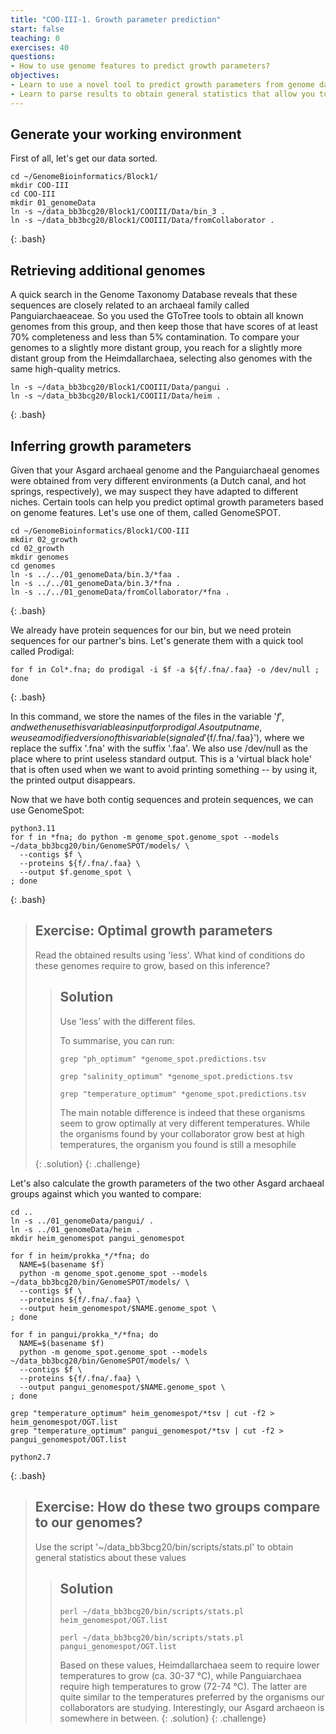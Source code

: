 ```yaml
---
title: "COO-III-1. Growth parameter prediction"
start: false
teaching: 0
exercises: 40
questions:
- How to use genome features to predict growth parameters?
objectives:
- Learn to use a novel tool to predict growth parameters from genome data
- Learn to parse results to obtain general statistics that allow you to make inferences
---
```


## Generate your working environment

First of all, let's get our data sorted.

~~~
cd ~/GenomeBioinformatics/Block1/
mkdir COO-III
cd COO-III
mkdir 01_genomeData
ln -s ~/data_bb3bcg20/Block1/COOIII/Data/bin_3 .
ln -s ~/data_bb3bcg20/Block1/COOIII/Data/fromCollaborator .
~~~
{: .bash}


## Retrieving additional genomes

A quick search in the Genome Taxonomy Database reveals that these sequences are closely related to an archaeal family
called Panguiarchaeaceae. So you used the GToTree tools to obtain all known genomes from this group, and then keep those that
have scores of at least 70% completeness and less than 5% contamination. To compare your genomes to a slightly more distant
group, you reach for a slightly more distant group from the Heimdallarchaea, selecting also genomes with the same high-quality
metrics. 

~~~
ln -s ~/data_bb3bcg20/Block1/COOIII/Data/pangui .
ln -s ~/data_bb3bcg20/Block1/COOIII/Data/heim .
~~~
{: .bash}



## Inferring growth parameters

Given that your Asgard archaeal genome and the Panguiarchaeal genomes were obtained from very different environments (a Dutch canal, 
and hot springs, respectively), we may suspect they have adapted to different niches. Certain tools can help you predict optimal
growth parameters based on genome features. Let's use one of them, called GenomeSPOT.

~~~
cd ~/GenomeBioinformatics/Block1/COO-III
mkdir 02_growth
cd 02_growth
mkdir genomes
cd genomes
ln -s ../../01_genomeData/bin.3/*faa .
ln -s ../../01_genomeData/bin.3/*fna .
ln -s ../../01_genomeData/fromCollaborator/*fna .
~~~
{: .bash}

We already have protein sequences for our bin, but we need protein sequences for our partner's bins. Let's generate them
with a quick tool called Prodigal:
~~~
for f in Col*.fna; do prodigal -i $f -a ${f/.fna/.faa} -o /dev/null ; done
~~~
{: .bash}

In this command, we store the names of the files in the variable '$f', and we then use this variable as input for prodigal. 
As output name, we use a modified version of this variable (signaled '${f/.fna/.faa}'), where we replace the suffix '.fna'
with the suffix '.faa'. We also use /dev/null as the place where to print useless standard output. This is a 'virtual black hole'
that is often used when we want to avoid printing something -- by using it, the printed output disappears.

Now that we have both contig sequences and protein sequences, we can use GenomeSpot:
~~~
python3.11
for f in *fna; do python -m genome_spot.genome_spot --models ~/data_bb3bcg20/bin/GenomeSPOT/models/ \
  --contigs $f \
  --proteins ${f/.fna/.faa} \
  --output $f.genome_spot \
; done
~~~
{: .bash}

> ## Exercise: Optimal growth parameters
>
> Read the obtained results using 'less'. What kind of conditions do these genomes require to grow, based on this inference?
> 
>> ## Solution
>>
>> Use 'less' with the different files.
>>
>> To summarise, you can run:
>>
>> `grep "ph_optimum" *genome_spot.predictions.tsv`
>>
>> `grep "salinity_optimum" *genome_spot.predictions.tsv`
>>
>> `grep "temperature_optimum" *genome_spot.predictions.tsv`
>>
>> The main notable difference is indeed that these organisms seem to grow optimally at very different temperatures. While
>> the organisms found by your collaborator grow best at high temperatures, the organism you found is still a mesophile  
>> 
> {: .solution}
{: .challenge}

Let's also calculate the growth parameters of the two other Asgard archaeal groups against which you wanted to compare:
~~~
cd ..
ln -s ../01_genomeData/pangui/ .
ln -s ../01_genomeData/heim .
mkdir heim_genomespot pangui_genomespot

for f in heim/prokka_*/*fna; do
  NAME=$(basename $f)
  python -m genome_spot.genome_spot --models ~/data_bb3bcg20/bin/GenomeSPOT/models/ \
  --contigs $f \
  --proteins ${f/.fna/.faa} \
  --output heim_genomespot/$NAME.genome_spot \
; done

for f in pangui/prokka_*/*fna; do
  NAME=$(basename $f)
  python -m genome_spot.genome_spot --models ~/data_bb3bcg20/bin/GenomeSPOT/models/ \
  --contigs $f \
  --proteins ${f/.fna/.faa} \
  --output pangui_genomespot/$NAME.genome_spot \
; done

grep "temperature_optimum" heim_genomespot/*tsv | cut -f2 > heim_genomespot/OGT.list
grep "temperature_optimum" pangui_genomespot/*tsv | cut -f2 > pangui_genomespot/OGT.list

python2.7
~~~
{: .bash}

> ## Exercise: How do these two groups compare to our genomes?
>
> Use the script '~/data_bb3bcg20/bin/scripts/stats.pl' to obtain general statistics about these values
> 
>> ## Solution
>>
>> `perl ~/data_bb3bcg20/bin/scripts/stats.pl heim_genomespot/OGT.list`
>>
>> `perl ~/data_bb3bcg20/bin/scripts/stats.pl pangui_genomespot/OGT.list`
>>
>> Based on these values, Heimdallarchaea seem to require lower temperatures to grow (ca. 30-37 °C), while Panguiarchaea
>> require high temperatures to grow (72-74 °C). The latter are quite similar to the temperatures preferred by the organisms
>> our collaborators are studying. Interestingly, our Asgard archaeon is somewhere in between.
> {: .solution}
{: .challenge}


